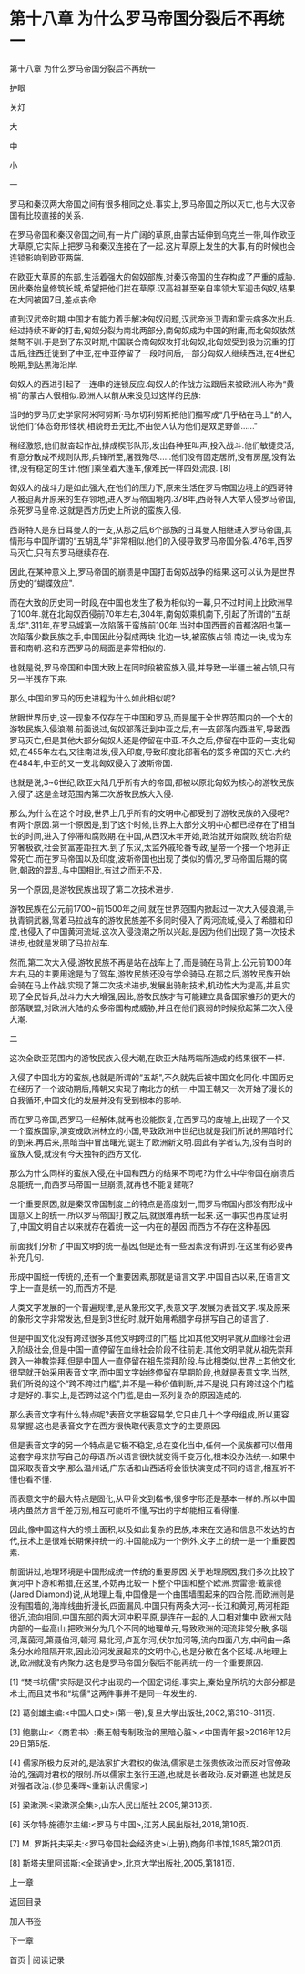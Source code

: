 # 第十八章 为什么罗马帝国分裂后不再统一

第十八章 为什么罗马帝国分裂后不再统一

护眼

关灯

大

中

小

一

罗马和秦汉两大帝国之间有很多相同之处.事实上,罗马帝国之所以灭亡,也与大汉帝国有比较直接的关系.

在罗马帝国和秦汉帝国之间,有一片广阔的草原,由蒙古延伸到乌克兰一带,叫作欧亚大草原,它实际上把罗马和秦汉连接在了一起.这片草原上发生的大事,有的时候也会连锁影响到欧亚两端.

在欧亚大草原的东部,生活着强大的匈奴部族,对秦汉帝国的生存构成了严重的威胁.因此秦始皇修筑长城,希望把他们拦在草原.汉高祖甚至亲自率领大军迎击匈奴,结果在大同被困7日,差点丧命.

直到汉武帝时期,中国才有能力着手解决匈奴问题,汉武帝派卫青和霍去病多次出兵.经过持续不断的打击,匈奴分裂为南北两部分,南匈奴成为中国的附庸,而北匈奴依然桀骜不驯.于是到了东汉时期,中国联合南匈奴攻打北匈奴,北匈奴受到极为沉重的打击后,往西迁徙到了中亚,在中亚停留了一段时间后,一部分匈奴人继续西进,在4世纪晚期,到达黑海沿岸.

匈奴人的西进引起了一连串的连锁反应.匈奴人的作战方法跟后来被欧洲人称为“黄祸"的蒙古人很相似.欧洲人以前从来没见过这样的民族:

当时的罗马历史学家阿米阿努斯·马尔切利努斯把他们描写成“几乎粘在马上"的人,说他们“体态奇形怪状,相貌奇丑无比,不由使人认为他们是双足野兽......"

稍经激怒,他们就奋起作战,排成楔形队形,发出各种狂叫声,投入战斗.他们敏捷灵活,有意分散成不规则队形,兵锋所至,屠戮殆尽......他们没有固定居所,没有房屋,没有法律,没有稳定的生计.他们乘坐着大篷车,像难民一样四处流浪. [8]

匈奴人的战斗力是如此强大,在他们的压力下,原来生活在罗马帝国边境上的西哥特人被迫离开原来的生存领地,进入罗马帝国境内.378年,西哥特人大举入侵罗马帝国,杀死罗马皇帝.这就是西方历史上所说的蛮族入侵.

西哥特人是东日耳曼人的一支,从那之后,6个部族的日耳曼人相继进入罗马帝国,其情形与中国所谓的“五胡乱华"非常相似.他们的入侵导致罗马帝国分裂.476年,西罗马灭亡,只有东罗马继续存在.

因此,在某种意义上,罗马帝国的崩溃是中国打击匈奴战争的结果.这可以认为是世界历史的“蝴蝶效应".

而在大致的历史同一时段,在中国也发生了极为相似的一幕,只不过时间上比欧洲早了100年.就在北匈奴西侵前70年左右,304年,南匈奴乘机南下,引起了所谓的“五胡乱华".311年,在罗马城第一次陷落于蛮族前100年,当时中国西晋的首都洛阳也第一次陷落少数民族之手,中国因此分裂成两块.北边一块,被蛮族占领.南边一块,成为东晋和南朝.这和东西罗马的局面是非常相似的.

也就是说,罗马帝国和中国大致上在同时段被蛮族入侵,并导致一半疆土被占领,只有另一半残存下来.

那么,中国和罗马的历史进程为什么如此相似呢?

放眼世界历史,这一现象不仅存在于中国和罗马,而是属于全世界范围内的一个大的游牧民族入侵浪潮.前面说过,匈奴部落迁到中亚之后,有一支部落向西进军,导致西罗马灭亡,但是其他大部分匈奴人还是停留在中亚.不久之后,停留在中亚的一支北匈奴,在455年左右,又往南进发,侵入印度,导致印度北部著名的笈多帝国的灭亡.大约在484年,中亚的又一支北匈奴侵入了波斯帝国.

也就是说,3~6世纪,欧亚大陆几乎所有大的帝国,都被以原北匈奴为核心的游牧民族入侵了.这是全球范围内第二次游牧民族大入侵.

那么,为什么在这个时段,世界上几乎所有的文明中心都受到了游牧民族的入侵呢?有两个原因.第一个原因是,到了这个时候,世界上大部分文明中心都已经存在了相当长的时间,进入了停滞和腐败期.在中国,从西汉末年开始,政治就开始腐败,统治阶级穷奢极欲,社会贫富差距拉大.到了东汉,太监外戚轮番专政,皇帝一个接一个地非正常死亡.而在罗马帝国以及印度,波斯帝国也出现了类似的情况,罗马帝国后期的腐败,朝政的混乱,与中国相比,有过之而无不及.

另一个原因,是游牧民族出现了第二次技术进步.

游牧民族在公元前1700~前1500年之间,就在世界范围内掀起过一次大入侵浪潮,手执青铜武器,驾着马拉战车的游牧民族差不多同时侵入了两河流域,侵入了希腊和印度,也侵入了中国黄河流域.这次入侵浪潮之所以兴起,是因为他们出现了第一次技术进步,也就是发明了马拉战车.

然而,第二次大入侵,游牧民族不再是站在战车上了,而是骑在马背上.公元前1000年左右,马的主要用途是为了驾车,游牧民族还没有学会骑马.在那之后,游牧民族开始会骑在马上作战,实现了第二次技术进步,发展出骑射技术,机动性大为提高,并且实现了全民皆兵,战斗力大大增强,因此,游牧民族才有可能建立具备国家雏形的更大的部落联盟,对欧洲大陆的众多帝国构成威胁,并且在他们衰弱的时候掀起第二次入侵大潮.

二

这次全欧亚范围内的游牧民族入侵大潮,在欧亚大陆两端所造成的结果很不一样.

入侵了中国北方的蛮族,也就是所谓的“五胡",不久就先后被中国文化同化.中国历史在经历了一个波动期后,隋朝又实现了南北方的统一,中国王朝又一次开始了漫长的自我循环,中国文化的发展并没有受到根本的影响.

而在罗马帝国,西罗马一经解体,就再也没能恢复,在西罗马的废墟上,出现了一个又一个蛮族国家,演变成欧洲林立的小国,导致欧洲中世纪也就是我们所说的黑暗时代的到来.再后来,黑暗当中冒出曙光,诞生了欧洲新文明.因此有学者认为,没有当时的蛮族入侵,就没有今天独特的西方文化.

那么为什么同样的蛮族入侵,在中国和西方的结果不同呢?为什么中华帝国在崩溃后总能统一,而西罗马帝国一旦崩溃,就再也不能复建呢?

一个重要原因,就是秦汉帝国制度上的特点是高度划一,而罗马帝国内部没有形成中国意义上的统一.所以罗马帝国打散之后,就很难再统一起来.这一事实也再度证明了,中国文明自古以来就存在着统一这一内在的基因,而西方不存在这种基因.

前面我们分析了中国文明的统一基因,但是还有一些因素没有讲到.在这里有必要再补充几句.

形成中国统一传统的,还有一个重要因素,那就是语言文字.中国自古以来,在语言文字上一直是统一的,而西方不是.

人类文字发展的一个普遍规律,是从象形文字,表意文字,发展为表音文字.埃及原来的象形文字非常发达,但是到3世纪时,就开始用希腊字母拼写自己的语言了.

但是中国文化没有跨过很多其他文明跨过的门槛.比如其他文明早就从血缘社会进入阶级社会,但是中国一直停留在血缘社会阶段不往前走.其他文明早就从祖先崇拜跨入一神教崇拜,但是中国人一直停留在祖先崇拜阶段.与此相类似,世界上其他文化很早就开始采用表音文字,而中国文字始终停留在早期阶段,也就是表意文字.当然,我们所说的这个“跨不跨过门槛",并不是一种价值判断,并不是说,只有跨过这个门槛才是好的.事实上,是否跨过这个门槛,是由一系列复杂的原因造成的.

那么表音文字有什么特点呢?表音文字极容易学,它只由几十个字母组成,所以更容易掌握.这也是表音文字在西方很快取代表意文字的主要原因.

但是表音文字的另一个特点是它极不稳定,总在变化当中,任何一个民族都可以借用这套字母来拼写自己的母语.所以语言很快就变得千变万化,根本没办法统一.如果中国采取表音文字,那么温州话,广东话和山西话将会很快演变成不同的语言,相互听不懂也看不懂.

而表意文字的最大特点是固化,从甲骨文到楷书,很多字形还是基本一样的.所以中国境内虽然方言千差万别,相互可能听不懂,写出的字却能相互看得懂.

因此,像中国这样大的领土面积,以及如此复杂的民族,本来在交通和信息不发达的古代,技术上是很难长期保持统一的.中国能成为一个例外,文字上的统一是一个重要因素.

前面讲过,地理环境是中国形成统一传统的重要原因.关于地理原因,我们多次比较了黄河中下游和希腊,在这里,不妨再比较一下整个中国和整个欧洲.贾雷德·戴蒙德(Jared Diamond)说,从地理上看,中国像是一个由围墙围起来的四合院.而欧洲则是没有围墙的,海岸线曲折漫长,四面漏风.中国只有两条大河--长江和黄河,两河相距很近,流向相同.中国东部的两大河冲积平原,是连在一起的,人口相对集中.欧洲大陆内部的一些高山,把欧洲分为几个不同的地理单元,导致欧洲的河流非常分散,多瑙河,莱茵河,第聂伯河,顿河,易北河,卢瓦尔河,伏尔加河等,流向四面八方,中间由一条条分水岭阻隔开来,因此沿河发展起来的文明中心,也是分散在各个区域.从地理上说,欧洲就没有内聚力.这也是罗马帝国分裂后不能再统一的一个重要原因.

[1] “焚书坑儒"实际是汉代才出现的一个固定词组.事实上,秦始皇所坑的大部分都是术士,而且焚书和“坑儒"这两件事并不是同一年发生的.

[2] 葛剑雄主编:<中国人口史>(第一卷),复旦大学出版社,2002,第310~311页.

[3] 鲍鹏山:<〈商君书〉:秦王朝专制政治的黑暗心脏>,<中国青年报>2016年12月29日第5版.

[4] 儒家所极力反对的,是法家扩大君权的做法,儒家是主张贵族政治而反对官僚政治的,强调对君权的限制.所以儒家主张行王道,也就是长者政治.反对霸道,也就是反对强者政治.(参见秦晖<重新认识儒家>)

[5] 梁漱溟:<梁漱溟全集>,山东人民出版社,2005,第313页.

[6] 沃尔特·施德尔主编:<罗马与中国>,江苏人民出版社,2018,第10页.

[7] M. 罗斯托夫采夫:<罗马帝国社会经济史>(上册),商务印书馆,1985,第201页.

[8] 斯塔夫里阿诺斯:<全球通史>,北京大学出版社,2005,第181页.

上一章

返回目录

加入书签

下一章

首页 | 阅读记录